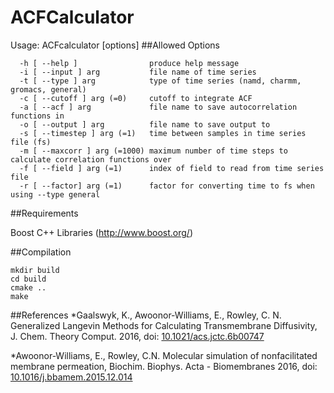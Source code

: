 # ACFCalculator
Usage: ACFcalculator [options]
##Allowed Options
```
  -h [ --help ]                produce help message
  -i [ --input ] arg           file name of time series
  -t [ --type ] arg            type of time series (namd, charmm, gromacs, general)
  -c [ --cutoff ] arg (=0)     cutoff to integrate ACF
  -a [ --acf ] arg             file name to save autocorrelation functions in
  -o [ --output ] arg          file name to save output to
  -s [ --timestep ] arg (=1)   time between samples in time series file (fs)
  -m [ --maxcorr ] arg (=1000) maximum number of time steps to calculate correlation functions over
  -f [ --field ] arg (=1)      index of field to read from time series file
  -r [ --factor] arg (=1)      factor for converting time to fs when using --type general
```

##Requirements

Boost C++ Libraries (http://www.boost.org/)

##Compilation
```
mkdir build
cd build
cmake ..
make
```

##References
*Gaalswyk, K., Awoonor-Williams, E., Rowley, C. N. Generalized Langevin Methods for Calculating Transmembrane Diffusivity, J. Chem. Theory Comput. 2016, doi: [10.1021/acs.jctc.6b00747](http://pubs.acs.org/doi/abs/10.1021/acs.jctc.6b00747)

*Awoonor-Williams, E., Rowley, C.N. Molecular simulation of nonfacilitated membrane permeation, Biochim. Biophys. Acta - Biomembranes 2016, doi: [10.1016/j.bbamem.2015.12.014](https://www.sciencedirect.com/science/article/pii/S0005273615004125)
